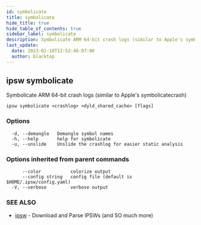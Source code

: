 ```yaml
---
id: symbolicate
title: symbolicate
hide_title: true
hide_table_of_contents: true
sidebar_label: symbolicate
description: Symbolicate ARM 64-bit crash logs (similar to Apple's symbolicatecrash)
last_update:
  date: 2023-01-10T12:52:46-07:00
  author: blacktop
---
```

## ipsw symbolicate

Symbolicate ARM 64-bit crash logs (similar to Apple's symbolicatecrash)

```
ipsw symbolicate <crashlog> <dyld_shared_cache> [flags]
```

### Options

```
  -d, --demangle   Demangle symbol names
  -h, --help       help for symbolicate
  -u, --unslide    Unslide the crashlog for easier static analysis
```

### Options inherited from parent commands

```
      --color           colorize output
      --config string   config file (default is $HOME/.ipsw/config.yaml)
  -V, --verbose         verbose output
```

### SEE ALSO

* [ipsw](/docs/cli/ipsw)	 - Download and Parse IPSWs (and SO much more)

